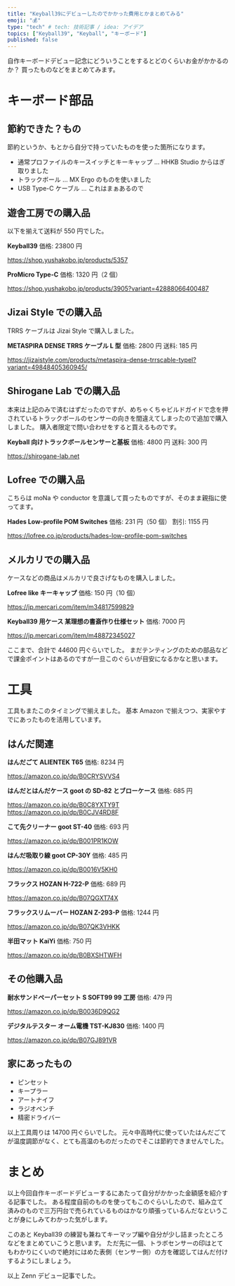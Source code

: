 ```yaml
---
title: "Keyball39にデビューしたのでかかった費用とかまとめてみる"
emoji: "💰"
type: "tech" # tech: 技術記事 / idea: アイデア
topics: ["Keyball39", "Keyball", "キーボード"]
published: false
---
```


自作キーボードデビュー記念にどういうことをするとどのくらいお金がかかるのか？
買ったものなどをまとめてみます。

# キーボード部品

## 節約できた？もの

節約というか、もとから自分で持っていたものを使った箇所になります。

- 通常プロファイルのキースイッチとキーキャップ ... HHKB Studio からはぎ取りました
- トラックボール ... MX Ergo のものを使いました
- USB Type-C ケーブル ... これはまぁあるので

## 遊舎工房での購入品

以下を揃えて送料が 550 円でした。

**Keyball39**
価格: 23800 円

https://shop.yushakobo.jp/products/5357

**ProMicro Type-C**
価格: 1320 円（2 個）

https://shop.yushakobo.jp/products/3905?variant=42888066400487

## Jizai Style での購入品

TRRS ケーブルは Jizai Style で購入しました。

**METASPIRA DENSE TRRS ケーブル L 型**
価格: 2800 円
送料: 185 円

https://jizaistyle.com/products/metaspira-dense-trrscable-typel?variant=49848405360945/

## Shirogane Lab での購入品

本来は上記のみで済むはずだったのですが、めちゃくちゃビルドガイドで念を押されているトラックボールのセンサーの向きを間違えてしまったので追加で購入しました。
購入者限定で問い合わせをすると買えるものです。

**Keyball 向けトラックボールセンサーと基板**
価格: 4800 円
送料: 300 円

https://shirogane-lab.net

## Lofree での購入品

こちらは moNa や conductor を意識して買ったものですが、そのまま親指に使ってます。

**Hades Low-profile POM Switches**
価格: 231 円（50 個）
割引: 1155 円

https://lofree.co.jp/products/hades-low-profile-pom-switches

## メルカリでの購入品

ケースなどの商品はメルカリで良さげなものを購入しました。

**Lofree like キーキャップ**
価格: 150 円（10 個）

https://jp.mercari.com/item/m34817599829

**Keyball39 用ケース 某理想の書斎作り仕様セット**
価格: 7000 円

https://jp.mercari.com/item/m48872345027

ここまで、合計で 44600 円ぐらいでした。
まだテンティングのための部品などで課金ポイントはあるのですが一旦このぐらいが目安になるかなと思います。

# 工具

工具もまたこのタイミングで揃えました。
基本 Amazon で揃えつつ、実家やすでにあったものを活用しています。

## はんだ関連

**はんだごて ALIENTEK T65**
価格: 8234 円

https://amazon.co.jp/dp/B0CRYSVVS4

**はんだとはんだケース goot の SD-82 とブローケース**
価格: 685 円

https://amazon.co.jp/dp/B0C8YXTY9T
https://amazon.co.jp/dp/B0CJV4RD8F

**こて先クリーナー goot ST-40**
価格: 693 円

https://amazon.co.jp/dp/B001PR1KOW

**はんだ吸取り線 goot CP-30Y**
価格: 485 円

https://amazon.co.jp/dp/B0016V5KH0

**フラックス HOZAN H-722-P**
価格: 689 円

https://amazon.co.jp/dp/B07QGXT74X

**フラックスリムーバー HOZAN Z-293-P**
価格: 1244 円

https://amazon.co.jp/dp/B07QK3VHKK

**半田マット KaiYi**
価格: 750 円

https://amazon.co.jp/dp/B0BXSHTWFH

## その他購入品

**耐水サンドペーパーセット S SOFT99 99 工房**
価格: 479 円

https://amazon.co.jp/dp/B0036D9QG2

**デジタルテスター オーム電機 TST-KJ830**
価格: 1400 円

https://amazon.co.jp/dp/B07GJ891VR

## 家にあったもの

- ピンセット
- キープラー
- アートナイフ
- ラジオペンチ
- 精密ドライバー

以上工具周りは 14700 円ぐらいでした。
元々中高時代に使っていたはんだごてが温度調節がなく、とても高温のものだったのでそこは節約できませんでした。

# まとめ

以上今回自作キーボードデビューするにあたって自分がかかった金額感を紹介する記事でした。
ある程度自前のものを使ってもこのぐらいしたので、組み立て済みのもので三万円台で売られているものはかなり頑張っているんだなということが身にしみてわかった気がします。

このあと Keyball39 の練習も兼ねてキーマップ編や自分が少し詰まったところなどをまとめていこうと思います。
ただ先に一個、トラボセンサーの印はとてもわかりにくいので絶対にはめた表側（センサー側）の方を確認してはんだ付けするようにしましょう。

以上 Zenn デビュー記事でした。
